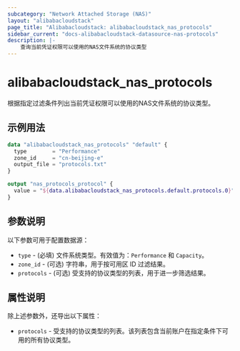 ```yaml
---
subcategory: "Network Attached Storage (NAS)"
layout: "alibabacloudstack"
page_title: "Alibabacloudstack: alibabacloudstack_nas_protocols"
sidebar_current: "docs-alibabacloudstack-datasource-nas-protocols"
description: |-
    查询当前凭证权限可以使用的NAS文件系统的协议类型
---
```


# alibabacloudstack_nas_protocols

根据指定过滤条件列出当前凭证权限可以使用的NAS文件系统的协议类型。


## 示例用法

```terraform
data "alibabacloudstack_nas_protocols" "default" {
  type        = "Performance"
  zone_id     = "cn-beijing-e"
  output_file = "protocols.txt"
}

output "nas_protocols_protocol" {
  value = "${data.alibabacloudstack_nas_protocols.default.protocols.0}"
}
```

## 参数说明

以下参数可用于配置数据源：

* `type` - (必填) 文件系统类型。有效值为：`Performance` 和 `Capacity`。
* `zone_id` - (可选) 字符串，用于按可用区 ID 过滤结果。
* `protocols` - (可选) 受支持的协议类型的列表，用于进一步筛选结果。

## 属性说明

除上述参数外，还导出以下属性：

* `protocols` - 受支持的协议类型的列表。该列表包含当前账户在指定条件下可用的所有协议类型。